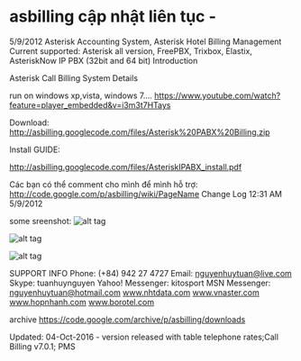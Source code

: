 # asbilling cập nhật liên tục - 
5/9/2012 Asterisk Accounting System, Asterisk Hotel Billing Management
Current supported: Asterisk all version, FreePBX, Trixbox, Elastix, AsteriskNow IP PBX (32bit and 64 bit)
Introduction

Asterisk Call Billing System Details

run on windows xp,vista, windows 7....
https://www.youtube.com/watch?feature=player_embedded&v=i3m3t7HTays

Download: http://asbilling.googlecode.com/files/Asterisk%20PABX%20Billing.zip

Install GUIDE:

http://asbilling.googlecode.com/files/AsteriskIPABX_install.pdf

Các bạn có thể comment cho mình để mình hỗ trợ: http://code.google.com/p/asbilling/wiki/PageName
Change Log 12:31 AM 5/9/2012

some sreenshot:
![alt tag](https://github.com/nhtdata/asbilling/blob/master/01.png?raw=true)

![alt tag](https://github.com/nhtdata/asbilling/blob/master/03-report-by-exten.png?raw=true)

![alt tag](https://github.com/nhtdata/asbilling/blob/master/rate.png?raw=true)

SUPPORT INFO Phone: (+84) 942 27 4727
Email: nguyenhuytuan@live.com
Skype: tuanhuynguyen
Yahoo! Messenger: kitosport
MSN Messenger: nguyenhuytuan@hotmail.com
www.nhtdata.com
www.vnaster.com
www.hopnhanh.com
www.borotel.com

archive 
https://code.google.com/archive/p/asbilling/downloads

Updated: 04-Oct-2016 - version released with table telephone rates;Call Billing v7.0.1; PMS

